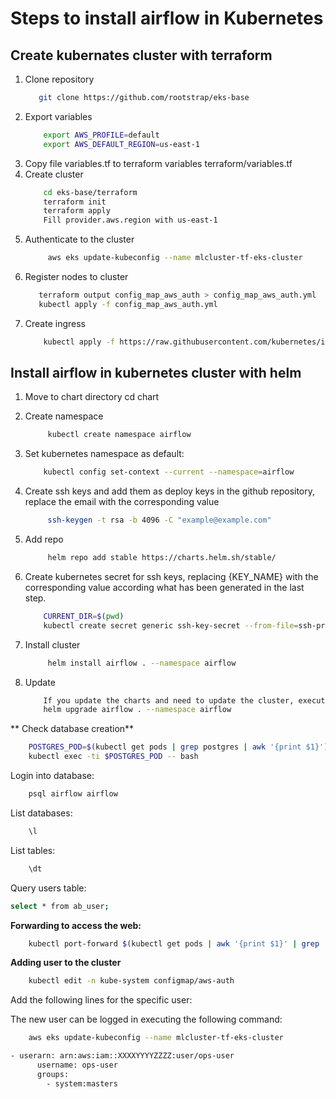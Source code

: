 # Steps to install airflow in Kubernetes 

## Create kubernates cluster with terraform 

1. Clone repository     
	```bash
	   git clone https://github.com/rootstrap/eks-base 
	```
2. Export variables 
	```bash
		export AWS_PROFILE=default
		export AWS_DEFAULT_REGION=us-east-1
	```
3. Copy file variables.tf to terraform variables terraform/variables.tf 
4. Create cluster    
	```bash
	    cd eks-base/terraform
		terraform init
		terraform apply
		Fill provider.aws.region with us-east-1
	```
4. Authenticate to the cluster 
   ```bash
   		aws eks update-kubeconfig --name mlcluster-tf-eks-cluster
	```
5. Register nodes to cluster
	 ```bash 
		terraform output config_map_aws_auth > config_map_aws_auth.yml
		kubectl apply -f config_map_aws_auth.yml
	 ```
6. Create ingress
	```bash 
		kubectl apply -f https://raw.githubusercontent.com/kubernetes/ingress-nginx/controller-0.32.0/deploy/static/provider/aws/deploy.yaml
	```

## Install airflow in kubernetes cluster with helm 

1. Move to chart directory 
   cd chart
2. Create namespace
   ```bash 
   		kubectl create namespace airflow
   	```
3. Set kubernetes namespace as default: 
	```bash 
		kubectl config set-context --current --namespace=airflow
	```
4. Create ssh keys and add them as deploy keys in the github repository, replace the email with the corresponding value
   ```bash 
   		ssh-keygen -t rsa -b 4096 -C "example@example.com"
   	```
5. Add repo 
   ```bash 
   		helm repo add stable https://charts.helm.sh/stable/
   	```

6. Create kubernetes secret for ssh keys, replacing {KEY_NAME} with the corresponding value according what has been generated in the last step.   
   ```bash
	   CURRENT_DIR=$(pwd)
	   kubectl create secret generic ssh-key-secret --from-file=ssh-privatekey=$CURRENT_DIR/{KEY_NAME}.id_rsa --from-file=ssh-publickey=$CURRENT_DIR/{KEY_NAME}.id_rsa.pub
	```
5. Install cluster
   ```bash
   		helm install airflow . --namespace airflow
   	```

6. Update 
   ```bash
	   If you update the charts and need to update the cluster, execute: 
	   helm upgrade airflow . --namespace airflow
	```

** Check database creation** 
```bash
	POSTGRES_POD=$(kubectl get pods | grep postgres | awk '{print $1}')
	kubectl exec -ti $POSTGRES_POD -- bash 
```
Login into database:   
```bash
	psql airflow airflow
```

List databases: 
```bash
	\l
```

List tables: 
```bash
	\dt 
```

Query users table:
```bash
select * from ab_user;
```

**Forwarding to access the web:**    
```bash
	kubectl port-forward $(kubectl get pods | awk '{print $1}' | grep 'webserver') 8080:8080
```

**Adding user to the cluster**   
```bash
	kubectl edit -n kube-system configmap/aws-auth
```
Add the following lines for the specific user: 

The new user can be logged in executing the following command: 
```bash
	aws eks update-kubeconfig --name mlcluster-tf-eks-cluster
```

```bash
- userarn: arn:aws:iam::XXXXYYYYZZZZ:user/ops-user
      username: ops-user
      groups:
        - system:masters 
```



